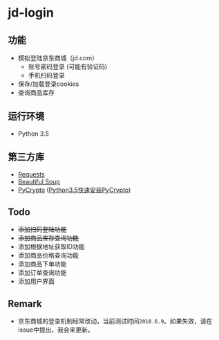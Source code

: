# jd-login

## 功能

- 模拟登陆京东商城（jd.com）
  - 账号密码登录 (可能有验证码)
  - 手机扫码登录
- 保存/加载登录cookies
- 查询商品库存

## 运行环境

- Python 3.5

## 第三方库

- [Requests](http://docs.python-requests.org/en/master/)
- [Beautiful Soup](https://www.crummy.com/software/BeautifulSoup/bs4/doc/)
- [PyCrypto](https://www.dlitz.net/software/pycrypto/) ([Python3.5快速安装PyCrypto](https://github.com/sfbahr/PyCrypto-Wheels))

## Todo

- ~~添加扫码登陆功能~~
- ~~添加商品库存查询功能~~
- 添加根据地址获取ID功能
- 添加商品价格查询功能
- 添加商品下单功能
- 添加订单查询功能
- 添加用户界面

## Remark

- 京东商城的登录机制经常改动，当前测试时间`2018.6.9`。如果失效，请在issue中提出，我会来更新。
